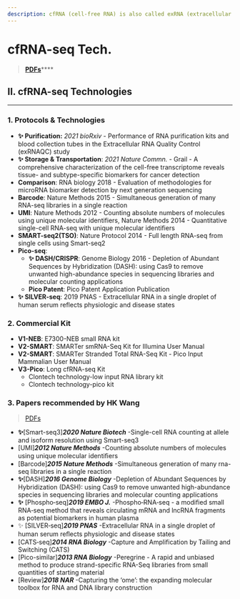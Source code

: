 ```yaml
---
description: cfRNA (cell-free RNA) is also called exRNA (extracellular RNA)
---
```


# cfRNA-seq Tech.

> [**PDFs**](https://cloud.tsinghua.edu.cn/d/07d2b19d6b284ebea5ea/?p=%2F2.%20Precision%20Medicine\&mode=list)****

##

## II. cfRNA-seq Technologies

****

### 1. Protocols & Technologies

* **✨ Purification:** _2021 bioRxiv_ - Performance of RNA purification kits and blood collection tubes in the Extracellular RNA Quality Control (exRNAQC) study
* **✨ Storage & Transportation**: _2021 Nature Commn._ - Grail - A comprehensive characterization of the cell-free transcriptome reveals tissue- and subtype-specific biomarkers for cancer detection
* **Comparison**: RNA biology 2018 - Evaluation of methodologies for microRNA biomarker detection by next generation sequencing
* **Barcode**: Nature Methods 2015 - Simultaneous generation of many RNA-seq libraries in a single reaction
* **UMI**: Nature Methods 2012 - Counting absolute numbers of molecules using unique molecular identifiers, Nature Methods 2014 - Quantitative single-cell RNA-seq with unique molecular identifiers
* **SMART-seq2(TSO)**: Nature Protocol 2014 - Full length RNA-seq from single cells using Smart-seq2
* **Pico-seq**:
  * **✨ DASH/CRISPR**: Genome Biology 2016 - Depletion of Abundant Sequences by Hybridization (DASH): using Cas9 to remove unwanted high-abundance species in sequencing libraries and molecular counting applications
  * **Pico Patent**: Pico Patent Application Publication
* **✨ SILVER-seq**: 2019 PNAS - Extracellular RNA in a single droplet of human serum reflects physiologic and disease states

### 2. Commercial Kit

* **V1-NEB**: E7300-NEB small RNA kit
* **V2-SMART**: SMARTer smRNA-Seq Kit for Illumina User Manual
* **V2-SMART**: SMARTer Stranded Total RNA-Seq Kit - Pico Input Mammalian User Manual
* **V3-Pico**: Long cfRNA-seq Kit
  * Clontech technology-low input RNA library kit
  * Clontech technology-pico kit



### 3. Papers recommended by HK Wang

> [PDFs](https://cloud.tsinghua.edu.cn/library/5c9aa4b1-facf-4466-9b74-81a0fe5678da/Lu%20Lab%20Shared/1.Project%20Progress/17'%20Wang%20Hongke/Top%20reading%20list-%20\[exRNA-seq%20Technology])&#x20;

* **✨**\[Smart-seq3]_**2020 Nature Biotech**_ -Single-cell RNA counting at allele and isoform resolution using Smart-seq3&#x20;
* \[UMI]_**2012 Nature Methods**_ -Counting absolute numbers of molecules using unique molecular identiﬁers&#x20;
* \[Barcode]_**2015 Nature Methods**_ -Simultaneous generation of many rna-seq libraries in a single reaction&#x20;
* **✨**\[DASH]_**2016 Genome Biology**_ -Depletion of Abundant Sequences by Hybridization (DASH): using Cas9 to remove unwanted high-abundance species in sequencing libraries and molecular counting applications&#x20;
* **✨** \[Phospho‐seq]_**2019 EMBO J.**_ -Phospho‐RNA‐seq - a modified small RNA‐seq method that reveals circulating mRNA and lncRNA fragments as potential biomarkers in human plasma&#x20;
* ✨ \[SILVER‐seq]_**2019 PNAS**_ -Extracellular RNA in a single droplet of human serum reﬂects physiologic and disease states&#x20;
* \[CATS‐seq]_**2014 RNA Biology**_ -Capture and Amplification by Tailing and Switching (CATS)&#x20;
* \[Pico-similar]_**2013 RNA Biology**_ -Peregrine - A rapid and unbiased method to produce strand-specific RNA-Seq libraries from small quantities of starting material
* \[Review]_**2018 NAR**_ -Capturing the ‘ome’: the expanding molecular toolbox for RNA and DNA library construction


